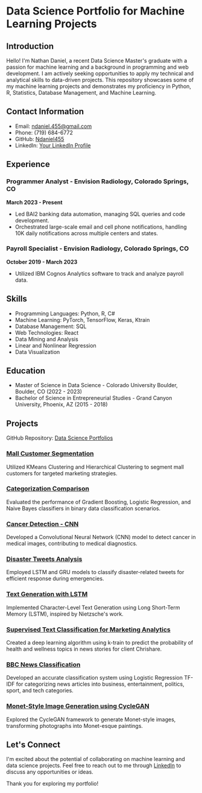 # Data Science Portfolio for Machine Learning Projects

## Introduction

Hello! I'm Nathan Daniel, a recent Data Science Master's graduate with a passion for machine learning and a background in programming and web development. I am actively seeking opportunities to apply my technical and analytical skills to data-driven projects. This repository showcases some of my machine learning projects and demonstrates my proficiency in Python, R, Statistics, Database Management, and Machine Learning.

## Contact Information

- Email: ndaniel.455@gmail.com
- Phone: (719) 684-6772
- GitHub: [Ndaniel455](https://github.com/Ndaniel455)
- LinkedIn: [Your LinkedIn Profile](https://www.linkedin.com/in/your-profile/)

## Experience

### Programmer Analyst - Envision Radiology, Colorado Springs, CO
**March 2023 - Present**
- Led BAI2 banking data automation, managing SQL queries and code development.
- Orchestrated large-scale email and cell phone notifications, handling 10K daily notifications across multiple centers and states.

### Payroll Specialist - Envision Radiology, Colorado Springs, CO
**October 2019 - March 2023**
- Utilized IBM Cognos Analytics software to track and analyze payroll data.

## Skills

- Programming Languages: Python, R, C#
- Machine Learning: PyTorch, TensorFlow, Keras, Ktrain
- Database Management: SQL
- Web Technologies: React
- Data Mining and Analysis
- Linear and Nonlinear Regression
- Data Visualization

## Education

- Master of Science in Data Science - Colorado University Boulder, Boulder, CO (2022 - 2023)
- Bachelor of Science in Entrepreneurial Studies - Grand Canyon University, Phoenix, AZ (2015 - 2018)

## Projects

GitHub Repository: [Data Science Portfolios](https://github.com/Ndaniel455/DataSciencePortfolios/tree/main/Machine_Learning)

### [Mall Customer Segmentation](https://github.com/Ndaniel455/DataSciencePortfolios/blob/main/Machine_Learning/Mall_Customer_Segmentationt.ipynb)

Utilized KMeans Clustering and Hierarchical Clustering to segment mall customers for targeted marketing strategies.

### [Categorization Comparison](https://github.com/Ndaniel455/DataSciencePortfolios/blob/main/Machine_Learning/Categorization_Comparison.ipynb)

Evaluated the performance of Gradient Boosting, Logistic Regression, and Naive Bayes classifiers in binary data classification scenarios.

### [Cancer Detection - CNN](https://github.com/Ndaniel455/DataSciencePortfolios/blob/main/Machine_Learning/Cancer_Detection_CNN.ipynb)

Developed a Convolutional Neural Network (CNN) model to detect cancer in medical images, contributing to medical diagnostics.

### [Disaster Tweets Analysis](https://github.com/Ndaniel455/DataSciencePortfolios/blob/main/Machine_Learning/Disaster_Tweets_Analysis.ipynb)

Employed LSTM and GRU models to classify disaster-related tweets for efficient response during emergencies.

### [Text Generation with LSTM](https://github.com/Ndaniel455/DataSciencePortfolios/blob/main/Machine_Learning/Text_Generation_with_LSTM.ipynb)

Implemented Character-Level Text Generation using Long Short-Term Memory (LSTM), inspired by Nietzsche's work.

### [Supervised Text Classification for Marketing Analytics](https://github.com/Ndaniel455/DataSciencePortfolios/blob/main/Machine_Learning/Supervised_Text_Classification_for_Marketing_Analytics.ipynb)

Created a deep learning algorithm using k-train to predict the probability of health and wellness topics in news stories for client Chrishare.

### [BBC News Classification](https://github.com/Ndaniel455/DataSciencePortfolios/blob/main/Machine_Learning/BBC_News_Classification.ipynb)

Developed an accurate classification system using Logistic Regression TF-IDF for categorizing news articles into business, entertainment, politics, sport, and tech categories.

### [Monet-Style Image Generation using CycleGAN](https://github.com/Ndaniel455/DataSciencePortfolios/blob/main/Machine_Learning/Monet_Style_Image_Generation_using_CycleGAN.ipynb)

Explored the CycleGAN framework to generate Monet-style images, transforming photographs into Monet-esque paintings.

## Let's Connect

I'm excited about the potential of collaborating on machine learning and data science projects. Feel free to reach out to me through [LinkedIn](https://www.linkedin.com/in/nathan-daniel-b96363105/) to discuss any opportunities or ideas.

Thank you for exploring my portfolio!
